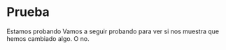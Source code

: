 # Prueba
Estamos probando 
Vamos a seguir probando para ver si nos muestra que hemos cambiado algo.
O no.
